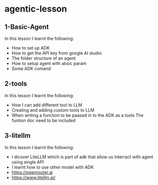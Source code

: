 # agentic-lesson

## 1-Basic-Agent

In this lesson I learnt the following:

- How to set up ADK
- How to get the API key from google AI studio
- The folder structure of an agent
- How to setup agent with absic param
- Some ADK comand

## 2-tools

In this lesson I learnt the following:

- How I can add different tool to LLM
- Creating and adding custom tools to LLM
- When writing a function to be paased in to the ADK as a tools
  The funtion doc need to be included

## 3-litellm

In this lesson I learnt the following:

- I dicover LiteLLM which is part of adk that allow us interract with agent using single API
- I learnt how to use other model with ADK
- https://openrouter.ai
- https://www.litellm.ai/
